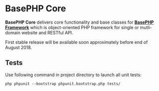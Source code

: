 
# BasePHP Core

**BasePHP Core** delivers core functionality and base classes for
**[BasePHP Framework](https://github.com/abrepos/basephp-framework "BasePHP Framework")**
which is object-oriented PHP framework for single or mutli-domain website and RESTful API.

First stable release will be available soon approximately before end of August 2018.

## Tests

Use following command in project directory to launch all unit tests:

```
php phpunit --bootstrap phpunit.bootstrap.php tests/
```
